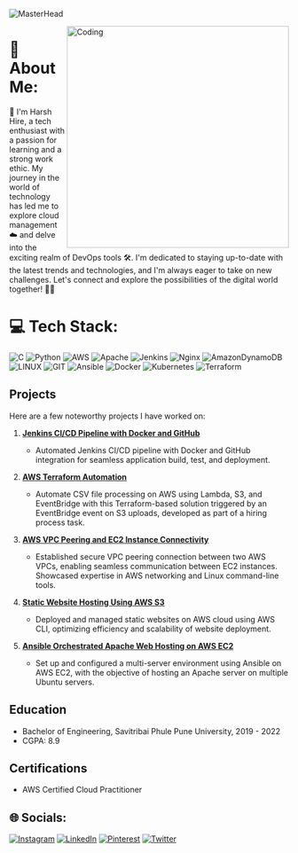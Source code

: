 
![MasterHead](https://github.com/harshartz/harshartz/assets/130890384/f91064f0-126b-4783-877a-44e1eb9f36b9)

<img align="right" alt="Coding" width="400" src="https://cdn.dribbble.com/users/1447870/screenshots/6163011/media/1f5e3cc39ac05fb870293745d3ff1f56.gif">

# 💫 About Me:

👋 I'm Harsh Hire, a tech enthusiast with a passion for learning and a strong work ethic. My journey in the world of technology has led me to explore cloud management ☁️ and delve into the exciting realm of DevOps tools 🛠️. I'm dedicated to staying up-to-date with the latest trends and technologies, and I'm always eager to take on new challenges. Let's connect and explore the possibilities of the digital world together! 🚀🌐

# 💻 Tech Stack:
![C](https://img.shields.io/badge/c-%2300599C.svg?style=for-the-badge&logo=c&logoColor=white) ![Python](https://img.shields.io/badge/python-3670A0?style=for-the-badge&logo=python&logoColor=ffdd54) ![AWS](https://img.shields.io/badge/AWS-%23FF9900.svg?style=for-the-badge&logo=amazon-aws&logoColor=white) ![Apache](https://img.shields.io/badge/apache-%23D42029.svg?style=for-the-badge&logo=apache&logoColor=white) ![Jenkins](https://img.shields.io/badge/jenkins-%232C5263.svg?style=for-the-badge&logo=jenkins&logoColor=white) ![Nginx](https://img.shields.io/badge/nginx-%23009639.svg?style=for-the-badge&logo=nginx&logoColor=white) ![AmazonDynamoDB](https://img.shields.io/badge/Amazon%20DynamoDB-4053D6?style=for-the-badge&logo=Amazon%20DynamoDB&logoColor=white) ![LINUX](https://img.shields.io/badge/Linux-FCC624?style=for-the-badge&logo=linux&logoColor=black) ![GIT](https://img.shields.io/badge/Git-fc6d26?style=for-the-badge&logo=git&logoColor=white) ![Ansible](https://img.shields.io/badge/ansible-%231A1918.svg?style=for-the-badge&logo=ansible&logoColor=white) ![Docker](https://img.shields.io/badge/docker-%230db7ed.svg?style=for-the-badge&logo=docker&logoColor=white) ![Kubernetes](https://img.shields.io/badge/kubernetes-%23326ce5.svg?style=for-the-badge&logo=kubernetes&logoColor=white) ![Terraform](https://img.shields.io/badge/terraform-%235835CC.svg?style=for-the-badge&logo=terraform&logoColor=white)


## Projects
Here are a few noteworthy projects I have worked on:

1. **[Jenkins CI/CD Pipeline with Docker and GitHub](https://github.com/harshartz/Jenkins-CI-CD-Pipeline-with-Docker-and-GitHub.git)**
   - Automated Jenkins CI/CD pipeline with Docker and GitHub integration for seamless application build, test, and deployment.

2. **[AWS Terraform Automation](https://github.com/harshartz/AWS-Terraform-Automation.git)**
   - Automate CSV file processing on AWS using Lambda, S3, and EventBridge with this Terraform-based solution triggered by an EventBridge event on S3 uploads, developed as part of a hiring process task.

3. **[AWS VPC Peering and EC2 Instance Connectivity](https://github.com/harshartz/AWS-VPC-Peering-and-EC2-Instance-Connectivity.git)**
   - Established secure VPC peering connection between two AWS VPCs, enabling seamless communication between EC2 instances. Showcased expertise in AWS networking and Linux command-line tools.

4. **[Static Website Hosting Using AWS S3](https://github.com/harshartz/AWS-S3.git)**
   - Deployed and managed static websites on AWS cloud using AWS CLI, optimizing efficiency and scalability of website deployment.

5. **[Ansible Orchestrated Apache Web Hosting on AWS EC2](https://github.com/harshartz/Ansible-Orchestrated-Apache-Web-Hosting-on-AWS-EC2.git)**
   - Set up and configured a multi-server environment using Ansible on AWS EC2, with the objective of hosting an Apache server on multiple Ubuntu servers.


## Education
- Bachelor of Engineering, Savitribai Phule Pune University, 2019 - 2022
- CGPA: 8.9

## Certifications
- AWS Certified Cloud Practitioner

## 🌐 Socials:
[![Instagram](https://img.shields.io/badge/Instagram-%23E4405F.svg?logo=Instagram&logoColor=white)](https://instagram.com/harsh.artz) [![LinkedIn](https://img.shields.io/badge/LinkedIn-%230077B5.svg?logo=linkedin&logoColor=white)](https://linkedin.com/in/harshhire) [![Pinterest](https://img.shields.io/badge/Pinterest-%23E60023.svg?logo=Pinterest&logoColor=white)](https://pinterest.com/harsh1hire) [![Twitter](https://img.shields.io/badge/Twitter-%231DA1F2.svg?logo=Twitter&logoColor=white)](https://twitter.com/harshzart)

